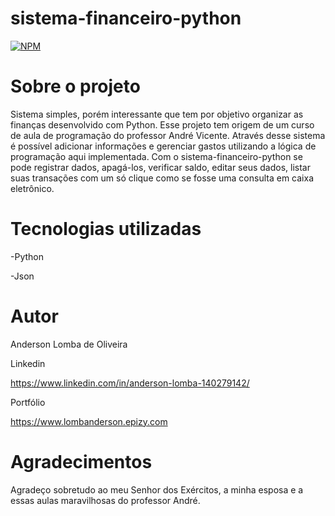 # sistema-financeiro-python
[![NPM](https://img.shields.io/npm/l/react)](https://github.com/LombaAnderson/sistema-financeiro-python/blob/main/LICENSE)

# Sobre o projeto
Sistema simples, porém interessante que tem por objetivo organizar as finanças desenvolvido com Python. Esse projeto tem origem de um curso de aula de programação do professor André Vicente. Através
desse sistema é possível adicionar informações e gerenciar gastos utilizando a lógica de programação aqui implementada. Com o sistema-financeiro-python se pode registrar dados, apagá-los,
verificar saldo, editar seus dados, listar suas transações com um só clique como se fosse uma consulta em caixa eletrônico.

# Tecnologias utilizadas
-Python

-Json


# Autor

Anderson Lomba de Oliveira

Linkedin

https://www.linkedin.com/in/anderson-lomba-140279142/

Portfólio

https://www.lombanderson.epizy.com

# Agradecimentos

Agradeço sobretudo ao meu Senhor dos Exércitos, a minha esposa e a essas aulas maravilhosas do professor André.
